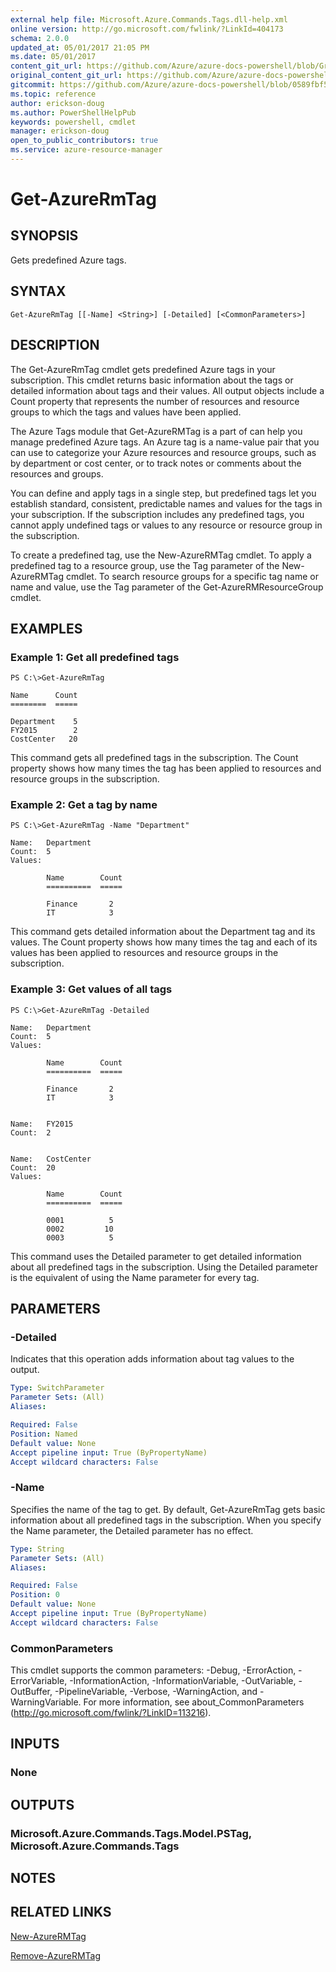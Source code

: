 ```yaml
---
external help file: Microsoft.Azure.Commands.Tags.dll-help.xml
online version: http://go.microsoft.com/fwlink/?LinkId=404173
schema: 2.0.0
updated_at: 05/01/2017 21:05 PM
ms.date: 05/01/2017
content_git_url: https://github.com/Azure/azure-docs-powershell/blob/Graham71298/azureps-cmdlets-docs/ResourceManager/AzureRM.Tags/v1.0.12/Get-AzureRmTag.md
original_content_git_url: https://github.com/Azure/azure-docs-powershell/blob/Graham71298/azureps-cmdlets-docs/ResourceManager/AzureRM.Tags/v1.0.12/Get-AzureRmTag.md
gitcommit: https://github.com/Azure/azure-docs-powershell/blob/0589fbf53d27e39e0cf445261d29c64fb0859d62
ms.topic: reference
author: erickson-doug
ms.author: PowerShellHelpPub
keywords: powershell, cmdlet
manager: erickson-doug
open_to_public_contributors: true
ms.service: azure-resource-manager
---
```


# Get-AzureRmTag

## SYNOPSIS
Gets predefined Azure tags.

## SYNTAX

```
Get-AzureRmTag [[-Name] <String>] [-Detailed] [<CommonParameters>]
```

## DESCRIPTION
The Get-AzureRmTag cmdlet gets predefined Azure tags in your subscription.
This cmdlet returns basic information about the tags or detailed information about tags and their values.
All output objects include a Count property that represents the number of resources and resource groups to which the tags and values have been applied.

The Azure Tags module that Get-AzureRMTag is a part of can help you manage predefined Azure tags.
An Azure tag is a name-value pair that you can use to categorize your Azure resources and resource groups, such as by department or cost center, or to track notes or comments about the resources and groups.

You can define and apply tags in a single step, but predefined tags let you establish standard, consistent, predictable names and values for the tags in your subscription.
If the subscription includes any predefined tags, you cannot apply undefined tags or values to any resource or resource group in the subscription.

To create a predefined tag, use the New-AzureRMTag cmdlet.
To apply a predefined tag to a resource group, use the Tag parameter of the New-AzureRMTag cmdlet.
To search resource groups for a specific tag name or name and value, use the Tag parameter of the Get-AzureRMResourceGroup cmdlet.

## EXAMPLES

### Example 1: Get all predefined tags
```
PS C:\>Get-AzureRmTag

Name      Count
========  =====

Department    5
FY2015        2
CostCenter   20
```

This command gets all predefined tags in the subscription.
The Count property shows how many times the tag has been applied to resources and resource groups in the subscription.

### Example 2: Get a tag by name
```
PS C:\>Get-AzureRmTag -Name "Department"

Name:   Department
Count:  5
Values: 

        Name        Count
        ==========  =====

        Finance       2
        IT            3
```

This command gets detailed information about the Department tag and its values.
The Count property shows how many times the tag and each of its values has been applied to resources and resource groups in the subscription.

### Example 3: Get values of all tags
```
PS C:\>Get-AzureRmTag -Detailed

Name:   Department
Count:  5
Values: 

        Name        Count
        ==========  =====

        Finance       2
        IT            3


Name:   FY2015
Count:  2


Name:   CostCenter
Count:  20
Values: 

        Name        Count
        ==========  =====

        0001          5
        0002         10
        0003          5
```

This command uses the Detailed parameter to get detailed information about all predefined tags in the subscription.
Using the Detailed parameter is the equivalent of using the Name parameter for every tag.

## PARAMETERS

### -Detailed
Indicates that this operation adds information about tag values to the output.

```yaml
Type: SwitchParameter
Parameter Sets: (All)
Aliases: 

Required: False
Position: Named
Default value: None
Accept pipeline input: True (ByPropertyName)
Accept wildcard characters: False
```

### -Name
Specifies the name of the tag to get.
By default, Get-AzureRmTag gets basic information about all predefined tags in the subscription.
When you specify the Name parameter, the Detailed parameter has no effect.

```yaml
Type: String
Parameter Sets: (All)
Aliases: 

Required: False
Position: 0
Default value: None
Accept pipeline input: True (ByPropertyName)
Accept wildcard characters: False
```

### CommonParameters
This cmdlet supports the common parameters: -Debug, -ErrorAction, -ErrorVariable, -InformationAction, -InformationVariable, -OutVariable, -OutBuffer, -PipelineVariable, -Verbose, -WarningAction, and -WarningVariable. For more information, see about_CommonParameters (http://go.microsoft.com/fwlink/?LinkID=113216).

## INPUTS

### None

## OUTPUTS

### Microsoft.Azure.Commands.Tags.Model.PSTag, Microsoft.Azure.Commands.Tags

## NOTES

## RELATED LINKS

[New-AzureRMTag]()

[Remove-AzureRMTag]()

